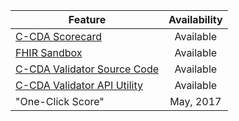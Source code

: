 | Feature | Availability
| --------------- | :-----------------------------:
| [C-CDA Scorecard](https://sitenv.org/scorecard/) | Available
| [FHIR Sandbox](https://sitenv.org/sandbox-fhir) | Available
| [C-CDA Validator Source Code](https://github.com/siteadmin/referenceccdavalidator/releases)| Available
| [C-CDA Validator API Utility](https://ttpds.sitenv.org:8443/referenceccdaservice/swagger-ui.html#/reference-ccda-validation-controller)| Available
| "One-Click Score"| May, 2017
